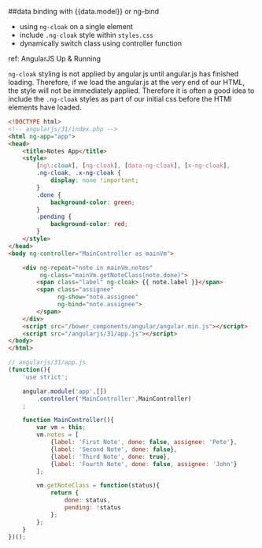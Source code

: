 ##data binding with {{data.model}} or ng-bind
* using `ng-cloak` on a single element
* include `.ng-cloak` style within `styles.css`
* dynamically switch class using controller function

ref: AngularJS Up & Running

`ng-cloak` styling is not applied by angular.js until angular.js has finished loading.
Therefore, if we load the angular.js at the very end of our HTML, the style will not be 
immediately applied.  Therefore it is often a good idea to include the `.ng-cloak` styles
as part of our initial css before the HTMl elements have loaded.

```html
<!DOCTYPE html>
<!-- angularjs/31/index.php -->
<html ng-app="app">
<head>
    <title>Notes App</title>
    <style>
        [ng\:cloak], [ng-cloak], [data-ng-cloak], [x-ng-cloak],
        .ng-cloak, .x-ng-cloak {
            display: none !important;
        }
        .done {
            background-color: green;
        }
        .pending {
            background-color: red;
        }
    </style>
</head>
<body ng-controller="MainController as mainVm">

    <div ng-repeat="note in mainVm.notes"
         ng-class="mainVm.getNoteClass(note.done)">
        <span class="label" ng-cloak> {{ note.label }}</span>
        <span class="assignee"
              ng-show="note.assignee"
              ng-bind="note.assignee">
        </span>
    </div>
    <script src="/bower_components/angular/angular.min.js"></script>
    <script src="/angularjs/31/app.js"></script>
</body>
</html>
```

```javascript
// angularjs/31/app.js
(function(){
    'use strict';

    angular.module('app',[])
        .controller('MainController',MainController)
    ;

    function MainController(){
        var vm = this;
        vm.notes = [
            {label: 'First Note', done: false, assignee: 'Pete'},
            {label: 'Second Note', done: false},
            {label: 'Third Note', done: true},
            {label: 'Fourth Note', done: false, assignee: 'John'}
        ];

        vm.getNoteClass = function(status){
            return {
                done: status,
                pending: !status
            };
        };
    }
})();
```
